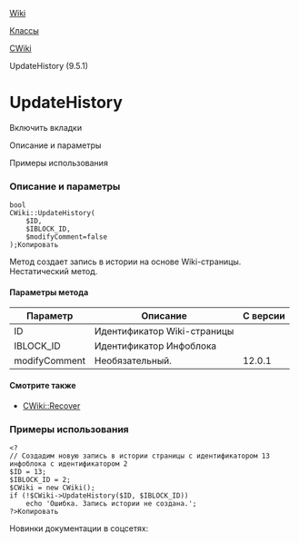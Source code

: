 [Wiki](/api_help/wiki/index.php)

[Классы](/api_help/wiki/classes/index.php)

[CWiki](/api_help/wiki/classes/cwiki/index.php)

UpdateHistory (9.5.1)

UpdateHistory
=============

Включить вкладки

Описание и параметры

Примеры использования

### Описание и параметры

```
bool
CWiki::UpdateHistory(
	$ID, 
	$IBLOCK_ID, 
	$modifyComment=false
);Копировать
```

Метод создает запись в истории на основе Wiki-страницы. Нестатический метод.

#### Параметры метода

| Параметр | Описание | С версии |
| --- | --- | --- |
| ID | Идентификатор Wiki-страницы |  |
| IBLOCK\_ID | Идентификатор Инфоблока |  |
| modifyComment | Необязательный. | 12.0.1 |

#### Смотрите также

* [CWiki::Recover](/api_help/wiki/classes/cwiki/Recover.php)

### Примеры использования

```
<?
// Создадим новую запись в истории страницы с идентификатором 13 инфоблока с идентификатором 2
$ID = 13;
$IBLOCK_ID = 2;
$CWiki = new CWiki();
if (!$CWiki->UpdateHistory($ID, $IBLOCK_ID))
	echo 'Ошибка. Запись истории не создана.';
?>Копировать
```

Новинки документации в соцсетях: